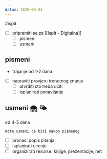 ```yaml
---
datum: 2025-06-23
---
```

#ispit

- [ ] pripremiti se za [[Ispit - Digitalna]]
	- [ ] pismeni
	- [ ] usmeni

## pismeni

- trajanje od 1-2 dana

- [ ] napraviti provjeru trenutnog znanja
	- [ ] utvrditi sto treba uciti
	- [ ] isplanirati ponavljanje

## usmeni 🌨 🌤

od 4-5 dana

`note:usmeni ce biti nakon pismenog `

- [ ] pronaci popis pitanja
- [ ] isplanirati ucenje
- [ ] organizirati resurse: knjige, prezentacije, net